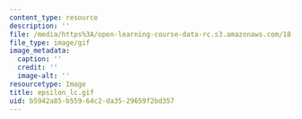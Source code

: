 ```yaml
---
content_type: resource
description: ''
file: /media/https%3A/open-learning-course-data-rc.s3.amazonaws.com/18-013a-calculus-with-applications-spring-2005/b5942a85b55964c2da3529659f2bd357_epsilon_lc.gif
file_type: image/gif
image_metadata:
  caption: ''
  credit: ''
  image-alt: ''
resourcetype: Image
title: epsilon_lc.gif
uid: b5942a85-b559-64c2-da35-29659f2bd357
---
```

